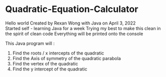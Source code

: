 # Quadratic-Equation-Calculator
Hello world
Created by Rexan Wong with Java on April 3, 2022    
Started self - learning Java for a week 
Trying my best to make this clean in the spirit of clean code 
Everything will be printed onto the console   


This Java program will : 
1. Find the roots / x intercepts of the quadratic
2. Find the Axis of symmetry of the quadratic parabola
3. Find the vertex of the quadratic
4. Find the y intercept of the quadratic
